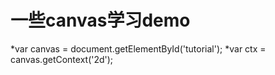 一些canvas学习demo
==
*var canvas = document.getElementById('tutorial');
*var ctx = canvas.getContext('2d');
